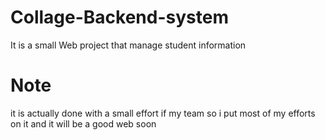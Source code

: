 # Collage-Backend-system
It is a small Web project that manage student information

# Note
it is actually done with a small effort if my team so i put most of my efforts on it and it will be a good web soon
